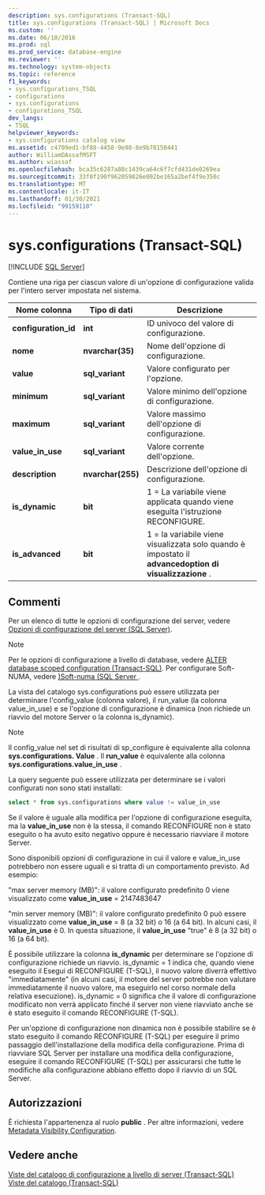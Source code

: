 ```yaml
---
description: sys.configurations (Transact-SQL)
title: sys.configurations (Transact-SQL) | Microsoft Docs
ms.custom: ''
ms.date: 06/10/2016
ms.prod: sql
ms.prod_service: database-engine
ms.reviewer: ''
ms.technology: system-objects
ms.topic: reference
f1_keywords:
- sys.configurations_TSQL
- configurations
- sys.configurations
- configurations_TSQL
dev_langs:
- TSQL
helpviewer_keywords:
- sys.configurations catalog view
ms.assetid: c4709ed1-bf88-4458-9e98-8e9b78150441
author: WilliamDAssafMSFT
ms.author: wiassaf
ms.openlocfilehash: bca35c6287a88c1439ca64c6f7cfd431de0269ea
ms.sourcegitcommit: 33f0f190f962059826e002be165a2bef4f9e350c
ms.translationtype: MT
ms.contentlocale: it-IT
ms.lasthandoff: 01/30/2021
ms.locfileid: "99159110"
---
```

# <a name="sysconfigurations-transact-sql"></a>sys.configurations (Transact-SQL)
[!INCLUDE [SQL Server](../../includes/applies-to-version/sqlserver.md)]

  Contiene una riga per ciascun valore di un'opzione di configurazione valida per l'intero server impostata nel sistema.  

|Nome colonna|Tipo di dati|Descrizione|  
|-----------------|---------------|-----------------|  
|**configuration_id**|**int**|ID univoco del valore di configurazione.|  
|**nome**|**nvarchar(35)**|Nome dell'opzione di configurazione.|  
|**value**|**sql_variant**|Valore configurato per l'opzione.|  
|**minimum**|**sql_variant**|Valore minimo dell'opzione di configurazione.|  
|**maximum**|**sql_variant**|Valore massimo dell'opzione di configurazione.|  
|**value_in_use**|**sql_variant**|Valore corrente dell'opzione.|  
|**description**|**nvarchar(255)**|Descrizione dell'opzione di configurazione.|  
|**is_dynamic**|**bit**|1 = La variabile viene applicata quando viene eseguita l'istruzione RECONFIGURE.|  
|**is_advanced**|**bit**|1 = la variabile viene visualizzata solo quando è impostato il **advancedoption di visualizzazione** .|  
  
 ## <a name="remarks"></a>Commenti
  Per un elenco di tutte le opzioni di configurazione del server, vedere [Opzioni di configurazione del server &#40;SQL Server&#41;](../../database-engine/configure-windows/server-configuration-options-sql-server.md).  
  
> [!NOTE]  
>  Per le opzioni di configurazione a livello di database, vedere [ALTER database scoped configuration &#40;Transact-SQL&#41;](../../t-sql/statements/alter-database-scoped-configuration-transact-sql.md). Per configurare Soft-NUMA, vedere [&#41;Soft-numa &#40;SQL Server ](../../database-engine/configure-windows/soft-numa-sql-server.md).  
 
La vista del catalogo sys.configurations può essere utilizzata per determinare l'config_value (colonna valore), il run_value (la colonna value_in_use) e se l'opzione di configurazione è dinamica (non richiede un riavvio del motore Server o la colonna is_dynamic).

> [!NOTE]
> Il config_value nel set di risultati di sp_configure è equivalente alla colonna **sys.configurations. Value** . Il **run_value** è equivalente alla colonna **sys.configurations.value_in_use** .

La query seguente può essere utilizzata per determinare se i valori configurati non sono stati installati:

```SQL
select * from sys.configurations where value != value_in_use
```

Se il valore è uguale alla modifica per l'opzione di configurazione eseguita, ma la **value_in_use** non è la stessa, il comando RECONFIGURE non è stato eseguito o ha avuto esito negativo oppure è necessario riavviare il motore Server.

Sono disponibili opzioni di configurazione in cui il valore e value_in_use potrebbero non essere uguali e si tratta di un comportamento previsto. Ad esempio:

"max server memory (MB)": il valore configurato predefinito 0 viene visualizzato come **value_in_use** = 2147483647<br>

"min server memory (MB)": il valore configurato predefinito 0 può essere visualizzato come **value_in_use** = 8 (a 32 bit) o 16 (a 64 bit). In alcuni casi, il **value_in_use** è 0. In questa situazione, il **value_in_use** "true" è 8 (a 32 bit) o 16 (a 64 bit).


È possibile utilizzare la colonna **is_dynamic** per determinare se l'opzione di configurazione richiede un riavvio. is_dynamic = 1 indica che, quando viene eseguito il Esegui di RECONFIGURE (T-SQL), il nuovo valore diverrà effettivo "immediatamente" (in alcuni casi, il motore del server potrebbe non valutare immediatamente il nuovo valore, ma eseguirlo nel corso normale della relativa esecuzione). is_dynamic = 0 significa che il valore di configurazione modificato non verrà applicato finché il server non viene riavviato anche se è stato eseguito il comando RECONFIGURE (T-SQL).

Per un'opzione di configurazione non dinamica non è possibile stabilire se è stato eseguito il comando RECONFIGURE (T-SQL) per eseguire il primo passaggio dell'installazione della modifica della configurazione. Prima di riavviare SQL Server per installare una modifica della configurazione, eseguire il comando RECONFIGURE (T-SQL) per assicurarsi che tutte le modifiche alla configurazione abbiano effetto dopo il riavvio di un SQL Server. 
 
 
## <a name="permissions"></a>Autorizzazioni  
 È richiesta l'appartenenza al ruolo **public** . Per altre informazioni, vedere [Metadata Visibility Configuration](../../relational-databases/security/metadata-visibility-configuration.md).  
  
## <a name="see-also"></a>Vedere anche  
 [Viste del catalogo di configurazione a livello di server &#40;Transact-SQL&#41;](../../relational-databases/system-catalog-views/server-wide-configuration-catalog-views-transact-sql.md)   
 [Viste del catalogo &#40;Transact-SQL&#41;](../../relational-databases/system-catalog-views/catalog-views-transact-sql.md)  
  
  
